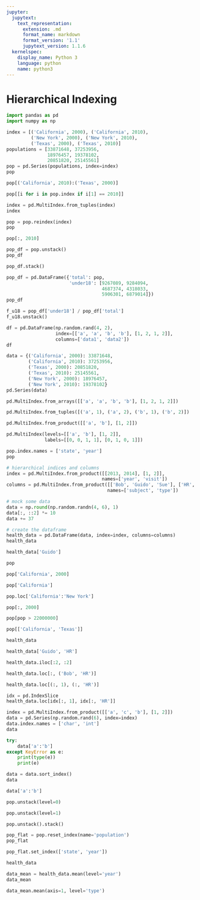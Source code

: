 ```yaml
---
jupyter:
  jupytext:
    text_representation:
      extension: .md
      format_name: markdown
      format_version: '1.1'
      jupytext_version: 1.1.6
  kernelspec:
    display_name: Python 3
    language: python
    name: python3
---
```


# Hierarchical Indexing

```python
import pandas as pd
import numpy as np
```

```python
index = [('California', 2000), ('California', 2010),
         ('New York', 2000), ('New York', 2010),
         ('Texas', 2000), ('Texas', 2010)]
populations = [33871648, 37253956,
               18976457, 19378102,
               20851820, 25145561]
pop = pd.Series(populations, index=index)
pop
```

```python
pop[('California', 2010):('Texas', 2000)]
```

```python
pop[[i for i in pop.index if i[1] == 2010]]
```

```python
index = pd.MultiIndex.from_tuples(index)
index
```

```python
pop = pop.reindex(index)
pop
```

```python
pop[:, 2010]
```

```python
pop_df = pop.unstack()
pop_df
```

```python
pop_df.stack()
```

```python
pop_df = pd.DataFrame({'total': pop,
                       'under18': [9267089, 9284094,
                                   4687374, 4318033,
                                   5906301, 6879014]})
pop_df
```

```python
f_u18 = pop_df['under18'] / pop_df['total']
f_u18.unstack()
```

```python
df = pd.DataFrame(np.random.rand(4, 2),
                  index=[['a', 'a', 'b', 'b'], [1, 2, 1, 2]],
                  columns=['data1', 'data2'])
df
```

```python
data = {('California', 2000): 33871648,
        ('California', 2010): 37253956,
        ('Texas', 2000): 20851820,
        ('Texas', 2010): 25145561,
        ('New York', 2000): 18976457,
        ('New York', 2010): 19378102}
pd.Series(data)
```

```python
pd.MultiIndex.from_arrays([['a', 'a', 'b', 'b'], [1, 2, 1, 2]])
```

```python
pd.MultiIndex.from_tuples([('a', 1), ('a', 2), ('b', 1), ('b', 2)])
```

```python
pd.MultiIndex.from_product([['a', 'b'], [1, 2]])
```

```python
pd.MultiIndex(levels=[['a', 'b'], [1, 2]],
              labels=[[0, 0, 1, 1], [0, 1, 0, 1]])
```

```python
pop.index.names = ['state', 'year']
pop
```

```python
# hierarchical indices and columns
index = pd.MultiIndex.from_product([[2013, 2014], [1, 2]],
                                   names=['year', 'visit'])
columns = pd.MultiIndex.from_product([['Bob', 'Guido', 'Sue'], ['HR', 'Temp']],
                                     names=['subject', 'type'])

# mock some data
data = np.round(np.random.randn(4, 6), 1)
data[:, ::2] *= 10
data += 37

# create the dataframe
health_data = pd.DataFrame(data, index=index, columns=columns)
health_data
```

```python
health_data['Guido']
```

```python
pop
```

```python
pop['California', 2000]
```

```python
pop['California']
```

```python
pop.loc['California':'New York']
```

```python
pop[:, 2000]
```

```python
pop[pop > 22000000]
```

```python
pop[['California', 'Texas']]
```

```python
health_data
```

```python
health_data['Guido', 'HR']
```

```python
health_data.iloc[:2, :2]
```

```python
health_data.loc[:, ('Bob', 'HR')]
```

```python
health_data.loc[(:, 1), (:, 'HR')]
```

```python
idx = pd.IndexSlice
health_data.loc[idx[:, 1], idx[:, 'HR']]
```

```python
index = pd.MultiIndex.from_product([['a', 'c', 'b'], [1, 2]])
data = pd.Series(np.random.rand(6), index=index)
data.index.names = ['char', 'int']
data
```

```python
try:
    data['a':'b']
except KeyError as e:
    print(type(e))
    print(e)
```

```python
data = data.sort_index()
data
```

```python
data['a':'b']
```

```python
pop.unstack(level=0)
```

```python
pop.unstack(level=1)
```

```python
pop.unstack().stack()
```

```python
pop_flat = pop.reset_index(name='population')
pop_flat
```

```python
pop_flat.set_index(['state', 'year'])
```

```python
health_data
```

```python
data_mean = health_data.mean(level='year')
data_mean
```

```python
data_mean.mean(axis=1, level='type')
```
